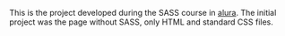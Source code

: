 This is the project developed during the SASS course in [alura](https://www.alura.com.br/).
The initial project was the page without SASS, only HTML and standard CSS files.